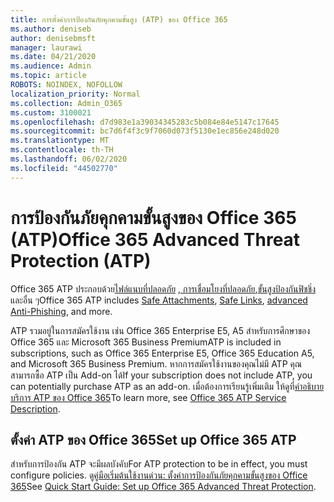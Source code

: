 ```yaml
---
title: การตั้งค่าการป้องกันภัยคุกคามขั้นสูง (ATP) ของ Office 365
ms.author: deniseb
author: denisebmsft
manager: laurawi
ms.date: 04/21/2020
ms.audience: Admin
ms.topic: article
ROBOTS: NOINDEX, NOFOLLOW
localization_priority: Normal
ms.collection: Admin_O365
ms.custom: 3100021
ms.openlocfilehash: d7d983e1a39034345283c5b084e84e5147c17645
ms.sourcegitcommit: bc7d6f4f3c9f7060d073f5130e1ec856e248d020
ms.translationtype: MT
ms.contentlocale: th-TH
ms.lasthandoff: 06/02/2020
ms.locfileid: "44502770"
---
```

# <a name="office-365-advanced-threat-protection-atp"></a><span data-ttu-id="cf826-102">การป้องกันภัยคุกคามขั้นสูงของ Office 365 (ATP)</span><span class="sxs-lookup"><span data-stu-id="cf826-102">Office 365 Advanced Threat Protection (ATP)</span></span>

<span data-ttu-id="cf826-103">Office 365 ATP ประกอบด้วย[ไฟล์แนบที่ปลอดภัย](https://docs.microsoft.com/microsoft-365/security/office-365-security/atp-safe-attachments) [, การเชื่อมโยงที่ปลอดภัย](https://docs.microsoft.com/microsoft-365/security/office-365-security/atp-safe-links),[ขั้นสูงป้องกันฟิชชิ่ง](https://docs.microsoft.com/microsoft-365/security/office-365-security/atp-anti-phishing)และอื่น ๆ</span><span class="sxs-lookup"><span data-stu-id="cf826-103">Office 365 ATP includes [Safe Attachments](https://docs.microsoft.com/microsoft-365/security/office-365-security/atp-safe-attachments), [Safe Links](https://docs.microsoft.com/microsoft-365/security/office-365-security/atp-safe-links), [advanced Anti-Phishing](https://docs.microsoft.com/microsoft-365/security/office-365-security/atp-anti-phishing), and more.</span></span> 

<span data-ttu-id="cf826-104">ATP รวมอยู่ในการสมัครใช้งาน เช่น Office 365 Enterprise E5, A5 สําหรับการศึกษาของ Office 365 และ Microsoft 365 Business Premium</span><span class="sxs-lookup"><span data-stu-id="cf826-104">ATP is included in subscriptions, such as Office 365 Enterprise E5, Office 365 Education A5, and Microsoft 365 Business Premium.</span></span> <span data-ttu-id="cf826-105">หากการสมัครใช้งานของคุณไม่มี ATP คุณสามารถซื้อ ATP เป็น Add-on ได้</span><span class="sxs-lookup"><span data-stu-id="cf826-105">If your subscription does not include ATP, you can potentially purchase ATP as an add-on.</span></span> <span data-ttu-id="cf826-106">เมื่อต้องการเรียนรู้เพิ่มเติม ให้ดูที่[คําอธิบายบริการ ATP ของ Office 365](https://docs.microsoft.com/office365/servicedescriptions/office-365-advanced-threat-protection-service-description)</span><span class="sxs-lookup"><span data-stu-id="cf826-106">To learn more, see [Office 365 ATP Service Description](https://docs.microsoft.com/office365/servicedescriptions/office-365-advanced-threat-protection-service-description).</span></span>

## <a name="set-up-office-365-atp"></a><span data-ttu-id="cf826-107">ตั้งค่า ATP ของ Office 365</span><span class="sxs-lookup"><span data-stu-id="cf826-107">Set up Office 365 ATP</span></span>

<span data-ttu-id="cf826-108">สําหรับการป้องกัน ATP จะมีผลบังคับ</span><span class="sxs-lookup"><span data-stu-id="cf826-108">For ATP protection to be in effect, you must configure policies.</span></span> <span data-ttu-id="cf826-109">ดู[คู่มือเริ่มต้นใช้งานด่วน: ตั้งค่าการป้องกันภัยคุกคามขั้นสูงของ Office 365](https://docs.microsoft.com/office365/securitycompliance/checklist-atp-setup)</span><span class="sxs-lookup"><span data-stu-id="cf826-109">See [Quick Start Guide: Set up Office 365 Advanced Threat Protection](https://docs.microsoft.com/office365/securitycompliance/checklist-atp-setup).</span></span>

